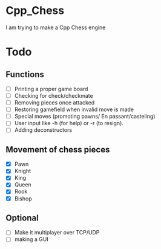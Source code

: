 # Cpp_Chess
 I am trying to make a Cpp Chess engine 
# Todo
## Functions
- [ ] Printing a proper game board
- [ ] Checking for check/checkmate
- [ ] Removing pieces once attacked
- [ ] Restoring gamefield when invalid move is made 
- [ ] Special moves (promoting pawns/ En passant/casteling)
- [ ] User input like -h (for help) or -r (to resign).
- [ ] Adding deconstructors

## Movement of chess pieces 

- [x] Pawn
- [x] Knight
- [x] King 
- [x] Queen 
- [x] Rook 
- [x] Bishop

## Optional 
- [ ] Make it multiplayer over TCP/UDP
- [ ] making a GUI
